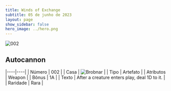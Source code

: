 ```yaml
---
title: Winds of Exchange
subtitle: 05 de junho de 2023
layout: page
show_sidebar: false
hero_image: ../hero.png
---
```


![002](https://mastervault-storage-prod.s3.amazonaws.com/media/card_front/en/600_002_5178d10ccb09_en.png)


## Autocannon

|----|----|
| Número | 002 |
| Casa | ![Brobnar](https://archonarcana.com/images/thumb/e/e0/Brobnar.png/22px-Brobnar.png "Brobnar") |
| Tipo | Artefato |
| Atributos | Weapon |
| Bônus | 1A |
| Texto | After a creature enters play, deal 1D to it. |
| Raridade | Rara |
